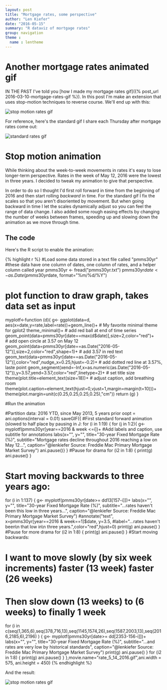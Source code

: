 ```yaml
---
layout: post
title: "Mortgage rates, some perspective"
author: "Len Kiefer"
date: "2016-05-15"
summary: "R dataviz of mortgage rates"
group: navigation
theme :
  name : lentheme
---
```



# Another mortgage rates animated gif

IN THE PAST I've told you [how I made my mortgage rates gif]({% post_url 2016-03-10-mortgage-rates-gif %}). In this post I'm make an extension that uses stop-motion techniques to reverse course. We'll end up with this:

<img src="{{ site.url }}/img/charts_may_15_2016/rate_5_14_2016.gif" alt="stop motion rates gif"/>

For reference, here's the standard gif I share each Thursday after mortgage rates come out:

<img src="{{ site.url }}/img/charts_may_15_2016/rate_5_12_2016.gif" alt="standard rates gif"/>

# Stop motion animation

While thinking about the week-to-week movements in rates it's easy to lose longer-term perspective.  Rates in the week of May 12, 2016 were the lowest in three years.  I decided to tweak my animation to give that perspective.

In order to do so I thought I'd first roll forward in time from the beginning of 2016 and then start rolling *backward* in time.  For the standard gif I fix the scales so that you aren't disoriented by movement. But when going backward in time I let the scales dynamically adjust so you can feel the range of data change. I also added some rough easing effects by changing the number of weeks between frames, speeding up and slowing down the animation as we move through time.

## The code

Here's the R script to enable the animation:


{% highlight r %}
#Load some data stored in a text file called "pmms30yr"
#these data have one column of dates, one column of rates, and a helper column called year
pmms30yr <- fread("pmms30yr.txt")
pmms30yr$date<-as.Date(pmms30yr$date, format="%m/%d/%Y")


# plot function to draw graph, takes data set as input
myplotf<-function (d){
  g<-
    ggplot(data=d, aes(x=date,y=rate,label=rate))+geom_line()+
    # My favorite minimal theme for gplot2
    theme_minimal()+
    # add red ball at end of time series
    geom_point(data=pmms30yr[date==max(d$date)],size=2,color="red")+  
    # add open circle at 3.57 on May 12
    geom_point(data=pmms30yr[date==as.Date("2016-05-12")],size=2,color="red",shape=1)+ 
    # add 3.57 in red text
    geom_text(data=pmms30yr[date==as.Date("2016-05-12")],color="red",nudge_x=0.25,hjust=-0.2)+
    # add dotted red line at 3.57%, laste point
    geom_segment(xend=-Inf,x=as.numeric(as.Date("2016-05-12")),y=3.57,yend=3.57,color="red",linetype=2)+
    # set title size
    theme(plot.title=element_text(size=18))+
    # adjust caption, add breathing room
    theme(plot.caption=element_text(hjust=0,vjust=1,margin=margin(t=10)))+
    theme(plot.margin=unit(c(0.25,0.25,0.25,0.25),"cm"))
  return (g)
  }

#Run the animation

#Partition data: 2016 YTD, since May 2013, 5 years prior
oopt = ani.options(interval = 0.01)
saveGIF({
  #First standard forward animation (slowed to half place by pausing in J:
  for (i in 1:19) {
  for (j in 1:2){
    g<-myplotf(pmms30yr[year==2016 & week <=i])+
      #Add labels and caption, use subtitle for annotations
      labs(x="", y="",
         title="30-year Fixed Mortgage Rate (%)",
         subtitle="Mortgage rates decline throughout 2016 reaching a low on May 12...",
         caption="@lenkiefer Source: Freddie Mac Primary Mortgage Market Survey")
  ani.pause()}
}
  #Pause for drama
    for (i2 in 1:8) {
    print(g)
    ani.pause()
  }
  # Start moving backwards to three years ago:
  for (i in 1:137) {
    g<-
      myplotf(pmms30yr[date>= dd13[157-i]])+
      labs(x="", y="",
           title="30-year Fixed Mortgage Rate (%)",
           subtitle="...rates haven't been this low in three years...",
           caption="@lenkiefer Source: Freddie Mac Primary Mortgage Market Survey")
      #annotate("text", x=pmms30yr[year==2016 & week==1]$date, y=3.5, 
               #label="...rates haven't been\n that low in\n three years.",color="red",hjust=0)
    print(g)
    ani.pause()
  }
  #Pause for more drama
  for (i2 in 1:8) {
    print(g)
    ani.pause()
  }
  #Start moving backwards:
  #   I want to move slowly (by six week increments) faster (13 week) faster (26 weeks)
  #   Then slow down (13 weeks) to (6 weeks) to finally 1 week
  for (i in c(seq(1,365,6),seq(378,716,13),seq(1145,1574,26),seq(1587,2003,13),seq(2016,2185,6),2196) ) {
    g<-
      myplotf(pmms30yr[date>= dd[2353-156-i]])+
      labs(x="", y="",
           title="30-year Fixed Mortgage Rate (%)",
           subtitle="...and rates are very low by historical standards",
           caption="@lenkiefer Source: Freddie Mac Primary Mortgage Market Survey")
    print(g)
    ani.pause()
  }
  for (i2 in 1:8) {
    print(g)
    ani.pause()
  }
},movie.name="rate_5_14_2016.gif",ani.width = 575, ani.height = 450)
{% endhighlight %}

And the result:

<img src="{{ site.url }}/img/charts_may_15_2016/rate_5_14_2016.gif" alt="stop motion rates gif"/>



